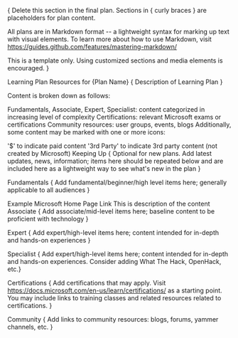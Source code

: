 { Delete this section in the final plan. Sections in { curly braces } are placeholders for plan content.

All plans are in Markdown format -- a lightweight syntax for marking up text with visual elements.
To learn more about how to use Markdown, visit https://guides.github.com/features/mastering-markdown/

This is a template only. Using customized sections and media elements is encouraged. }

Learning Plan Resources for {Plan Name}
{ Description of Learning Plan }

Content is broken down as follows:

Fundamentals, Associate, Expert, Specialist: content categorized in increasing level of complexity
Certifications: relevant Microsoft exams or certifications
Community resources: user groups, events, blogs
Additionally, some content may be marked with one or more icons:

'$' to indicate paid content
'3rd Party' to indicate 3rd party content (not created by Microsoft)
Keeping Up
{ Optional for new plans. Add latest updates, news, information; items here should be repeated below and are included here as a lightweight way to see what's new in the plan }

Fundamentals
{ Add fundamental/beginner/high level items here; generally applicable to all audiences }

Example Microsoft Home Page Link
This is description of the content
Associate
{ Add associate/mid-level items here; baseline content to be proficient with technology }

Expert
{ Add expert/high-level items here; content intended for in-depth and hands-on experiences }

Specialist
{ Add expert/high-level items here; content intended for in-depth and hands-on experiences. Consider adding What The Hack, OpenHack, etc.}

Certifications
{ Add certifications that may apply. Visit https://docs.microsoft.com/en-us/learn/certifications/ as a starting point. You may include links to training classes and related resources related to certifications. }

Community
{ Add links to community resources: blogs, forums, yammer channels, etc. }
